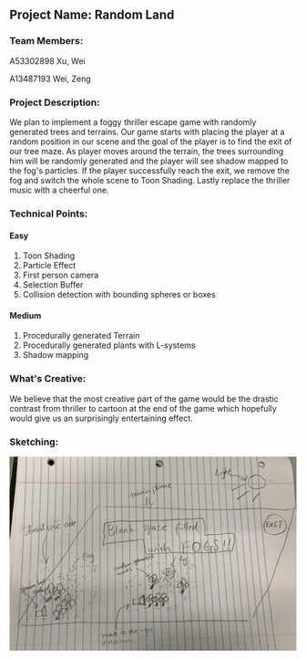 ## Project Name: Random Land

### Team Members:
A53302898 Xu, Wei

A13487193 Wei, Zeng

### Project Description:
We plan to implement a foggy thriller escape game with randomly generated trees and terrains. Our game starts with placing the player at a random position in our scene and the goal of the player is to find the exit of our tree maze. As player moves around the terrain, the trees surrounding him will be randomly generated and the player will see shadow mapped to the fog's particles. If the player successfully reach the exit, we remove the fog and switch the whole scene to Toon Shading. Lastly replace the thriller music with a cheerful one.

### Technical Points:

#### Easy
1. Toon Shading
2. Particle Effect
3. First person camera
4. Selection Buffer
5. Collision detection with bounding spheres or boxes

#### Medium
1. Procedurally generated Terrain
2. Procedurally generated plants with L-systems
3. Shadow mapping

### What's Creative:
We believe that the most creative part of the game would be the drastic contrast from thriller to cartoon at the end of the game which hopefully would give us an surprisingly entertaining effect.

### Sketching:
![Sketch](sketch.jpeg)
